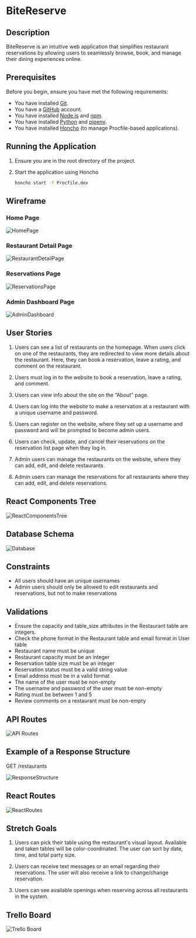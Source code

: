 # BiteReserve

<!-- Headings -->

## Description

BiteReserve is an intuitive web application that simplifies restaurant reservations by allowing users to seamlessly browse, book, and manage their dining experiences online.

## Prerequisites

Before you begin, ensure you have met the following requirements:

- You have installed [Git](https://git-scm.com/).
- You have a [GitHub](https://github.com/) account.
- You have installed [Node.js](https://nodejs.org/) and [npm](https://www.npmjs.com/get-npm).
- You have installed [Python](https://www.python.org/) and [pipenv](https://pipenv.pypa.io/en/latest/).
- You have installed [Honcho](https://honcho.readthedocs.io/en/latest/) (to manage Procfile-based applications).

## Running the Application

1. Ensure you are in the root directory of the project.

2. Start the application using Honcho

   ```bash
   honcho start -f Procfile.dev
   ```

## Wireframe

### Home Page

![HomePage](./planning/HomePage.png)

### Restaurant Detail Page

![RestaurantDetailPage](./planning/RestaurantDetailPage.png)

### Reservations Page

![ReservationsPage](./planning/ReservationsPage.png)

### Admin Dashboard Page

![AdminDashboard](./planning/AdminDashboard.png)

## User Stories

1. Users can see a list of restaurants on the homepage. When users click on one of the restaurants, they are redirected to view more details about the restaurant. Here, they can book a reservation, leave a rating, and comment on the restaurant.

2. Users must log in to the website to book a reservation, leave a rating, and comment.

3. Users can view info about the site on the “About” page.

4. Users can log into the website to make a reservation at a restaurant with a unique username and password.

5. Users can register on the website, where they set up a username and password and will be prompted to become admin users.

6. Users can check, update, and cancel their reservations on the reservation list page when they log in.

7. Admin users can manage the restaurants on the website, where they can add, edit, and delete restaurants.
8. Admin users can manage the reservations for all restaurants where they can add, edit, and delete reservations.

## React Components Tree

![ReactComponentsTree](./planning/ComponentTree.png)

## Database Schema

![Database](./planning/Database.png)

## Constraints

- All users should have an unique usernames
- Admin users should only be allowed to edit restaurants and reservations, but not to make reservations

## Validations

- Ensure the capacity and table_size attributes in the Restaurant table are integers.
- Check the phone format in the Restaurant table and email format in User table
- Restaurant name must be unique
- Restaurant capacity must be an integer
- Reservation table size must be an integer
- Reservation status must be a valid string value
- Email address must be in a valid format
- The name of the user must be non-empty
- The username and password of the user must be non-empty
- Rating must be between 1 and 5
- Review comments on a restaurant must be non-empty

## API Routes

![API Routes](./planning/API-Route.png)

## Example of a Response Structure

GET /restaurants

![ResponseStructure](./planning/ResponseStructure.png)

## React Routes

![ReactRoutes](./planning/ReactRoutes.png)

## Stretch Goals

1. Users can pick their table using the restaurant's visual layout. Available and taken tables will be color-coordinated. The user can sort by date, time, and total party size.

2. Users can receive text messages or an email regarding their reservations. The user will also receive a link to change/change reservation.

3. Users can see available openings when reserving across all restaurants in the system.

## Trello Board

![Trello Board](./planning/TrelloBoard.png)
